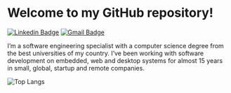 # Welcome to my GitHub repository!

[![Linkedin Badge](https://img.shields.io/badge/-mazoti-blue?style=flat-square&logo=Linkedin&logoColor=white&link=https://www.linkedin.com/in/mazoti/)](https://www.linkedin.com/in/mazoti/)
[![Gmail Badge](https://img.shields.io/badge/-mazoti@gmail.com-c14438?style=flat-square&logo=Gmail&logoColor=white&link=mailto:mazoti@gmail.com)](mailto:mazoti@gmail.com)

I’m a software engineering specialist with a computer science degree from the best universities of my country. I’ve been working with software development on embedded, web and desktop systems for almost 15 years in small, global, startup and remote companies.

![Top Langs](https://github-readme-stats.vercel.app/api/top-langs/?username=mazoti&hide=TeX&layout=compact)
